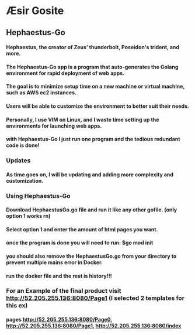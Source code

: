 # Æsir Gosite

## Hephaestus-Go



#### Hephaestus, the creator of Zeus’ thunderbolt, Poseidon's trident, and more.
#### The Hephaestus-Go app is a program that auto-generates the Golang environment for rapid deployment of web apps.
#### The goal is to minimize setup time on a new machine or virtual machine, such as AWS ec2 instances. 
#### Users will be able to customize the environment to better suit their needs.
#### Personally, I use VIM on Linux, and I waste time setting up the environments for launching web apps.
#### with Hephaestus-Go I just run one program and the tedious redundant code is done!

### Updates

#### As time goes on, I will be updating and adding more complexity and customization.

### Using Hephaestus-Go
#### Download HephaestusGo.go file and run it like any other gofile. (only option 1 works rn)
#### Select option 1 and enter the amount of html pages you want.
#### once the program is done you will need to run: $go mod init <name>  
#### you should also remove the HephaestusGo.go from your directory to prevent multiple mains error in Docker.
#### run the docker file and the rest is history!!!


### For an Example of the final product visit http://52.205.255.136:8080/Page1 (I selected 2 templates for this ex) 
#### pages http://52.205.255.136:8080/Page0, http://52.205.255.136:8080/Page1, http://52.205.255.136:8080/index